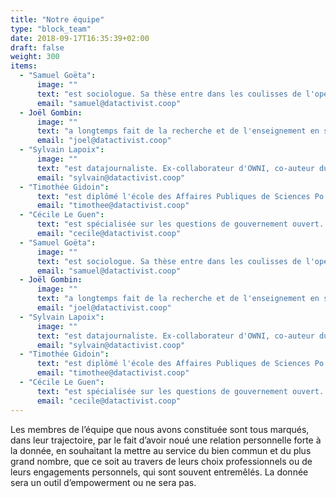 ```yaml
---
title: "Notre équipe"
type: "block_team"
date: 2018-09-17T16:35:39+02:00
draft: false
weight: 300
items:
  - "Samuel Goëta":
      image: ""
      text: "est sociologue. Sa thèse entre dans les coulisses de l'open data et interroge les conditions de mise en œuvre de ces projets. Il est co-fondateur de l'association Open Knowledge France où il milite pour que l'ouverture du savoir bénéficie à tous."
      email: "samuel@datactivist.coop"
  - Joël Gombin:
      image: ""
      text: "a longtemps fait de la recherche et de l'enseignement en sociologie électorale, ce qui lui a permis d'acquérir de solides compétences en data science. Gérant de Datactivist, il a une expérience significative de direction de projet, pour des clients tant publics que privés."
      email: "joel@datactivist.coop"
  - "Sylvain Lapoix":
      image: ""
      text: "est datajournaliste. Ex-collaborateur d'OWNI, co-auteur du programme de France Télévision #Datagueule, il chérit l'open data et défend la philosophie des sources ouvertes. Padawan en R et en Python, il forme à l'usage de la donnée journalistes et acteurs de la société civile en France et en Afrique francophone."
      email: "sylvain@datactivist.coop"
  - "Timothée Gidoin":
      text: "est diplômé l'école des Affaires Publiques de Sciences Po et de l'Edhec. Convaincu par l'importance de la donnée dans le débat public, il se passionne pour le fact-checking et s'est récemment investi dans un projet entrepreneurial visant à combattre les fake news."
      email: "timothee@datactivist.coop"
  - "Cécile Le Guen":
      text: "est spécialisée sur les questions de gouvernement ouvert. Ancienne salariée d’Open Knowledge International, elle a parcouru le monde à la rencontre des communautés open data et continuera de le faire chez Datactivist, notamment avec le Programme d’Appui aux Gouvernements Ouverts d’Afrique Francophone."
      email: "cecile@datactivist.coop"
  - "Samuel Goëta":
      image: ""
      text: "est sociologue. Sa thèse entre dans les coulisses de l'open data et interroge les conditions de mise en œuvre de ces projets. Il est co-fondateur de l'association Open Knowledge France où il milite pour que l'ouverture du savoir bénéficie à tous."
      email: "samuel@datactivist.coop"
  - Joël Gombin:
      image: ""
      text: "a longtemps fait de la recherche et de l'enseignement en sociologie électorale, ce qui lui a permis d'acquérir de solides compétences en data science. Gérant de Datactivist, il a une expérience significative de direction de projet, pour des clients tant publics que privés."
      email: "joel@datactivist.coop"
  - "Sylvain Lapoix":
      image: ""
      text: "est datajournaliste. Ex-collaborateur d'OWNI, co-auteur du programme de France Télévision #Datagueule, il chérit l'open data et défend la philosophie des sources ouvertes. Padawan en R et en Python, il forme à l'usage de la donnée journalistes et acteurs de la société civile en France et en Afrique francophone."
      email: "sylvain@datactivist.coop"
  - "Timothée Gidoin":
      text: "est diplômé l'école des Affaires Publiques de Sciences Po et de l'Edhec. Convaincu par l'importance de la donnée dans le débat public, il se passionne pour le fact-checking et s'est récemment investi dans un projet entrepreneurial visant à combattre les fake news."
      email: "timothee@datactivist.coop"
  - "Cécile Le Guen":
      text: "est spécialisée sur les questions de gouvernement ouvert. Ancienne salariée d’Open Knowledge International, elle a parcouru le monde à la rencontre des communautés open data et continuera de le faire chez Datactivist, notamment avec le Programme d’Appui aux Gouvernements Ouverts d’Afrique Francophone."
      email: "cecile@datactivist.coop"
---
```


Les membres de l’équipe que nous avons constituée sont tous marqués, dans leur trajectoire, par le fait d’avoir noué une relation personnelle forte à la donnée, en souhaitant la mettre au service du bien commun et du plus grand nombre, que ce soit au travers de leurs choix professionnels ou de leurs engagements personnels, qui sont souvent entremêlés. La donnée sera un outil d’empowerment ou ne sera pas.
